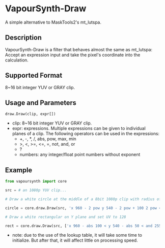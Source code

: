# VapourSynth-Draw
A simple alternative to MaskTools2's mt_lutspa.

## Description
VapourSynth-Draw is a filter that behaves almost the same as mt_lutspa: Accept 
an expression input and take the pixel's coordinate into the calculation.

## Supported Format
8~16 bit integer YUV or GRAY clip.

## Usage and Parameters
```
draw.Draw(clip, expr[])
```
* clip: 8~16 bit integer YUV or GRAY clip.
* expr: expressions. Multiple expressions can be given to individual planes of a clip. The
following operators can be used in the expressions:
    * +, -, *, /, abs, pow, max, min
    * \>, <, >=, <=, =, not, and, or
    * ?
    * numbers: any integer/float point numbers without exponent

## Example
```python
from vapoursynth import core

src = # an 1080p YUV clip...

# Draw a white circle at the middle of a 8bit 1080p clip with radius of 100

circle = core.draw.Draw(src, 'x 960 - 2 pow y 540 - 2 pow + 100 2 pow < 255 0 ?')

# Draw a white rectangular on Y plane and set UV to 128

rect = core.draw.Draw(src, ['x 960 - abs 100 < y 540 - abs 50 < and 255 0 ?', '128'])
```
* note: due to the use of the lookup table, it will take some time to initialize. But
after that, it will affect little on processing speed.